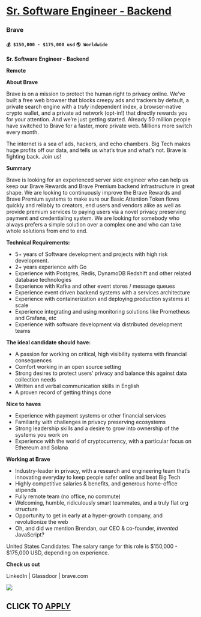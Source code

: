 # [Sr. Software Engineer - Backend](https://www.remotewlb.com/apply/sr-software-engineer-backend-84572)  
### Brave  
#### `💰 $150,000 - $175,000 usd` `🌎 Worldwide`  

**Sr. Software Engineer - Backend**

**Remote**

**About Brave**

Brave is on a mission to protect the human right to privacy online. We’ve built a free web browser that blocks creepy ads and trackers by default, a private search engine with a _truly_ independent index, a browser-native crypto wallet, and a private ad network (opt-in!) that directly rewards you for your attention. And we’re just getting started. Already 50 million people have switched to Brave for a faster, more private web. Millions more switch every month.

The internet is a sea of ads, hackers, and echo chambers. Big Tech makes huge profits off our data, and tells us what’s true and what’s not. Brave is fighting back. Join us!

**Summary**

Brave is looking for an experienced server side engineer who can help us keep our Brave Rewards and Brave Premium backend infrastructure in great shape. We are looking to continuously improve the Brave Rewards and Brave Premium systems to make sure our Basic Attention Token flows quickly and reliably to creators, end users and vendors alike as well as provide premium services to paying users via a novel privacy preserving payment and credentialing system. We are looking for somebody who always prefers a simple solution over a complex one and who can take whole solutions from end to end.

**Technical Requirements:**

  * 5+ years of Software development and projects with high risk development. 
  * 2+ years experience with Go
  * Experience with Postgres, Redis, DynamoDB Redshift and other related database technologies
  * Experience with Kafka and other event stores / message queues
  * Experience event driven backend systems with a services architecture
  * Experience with containerization and deploying production systems at scale
  * Experience integrating and using monitoring solutions like Prometheus and Grafana, etc
  * Experience with software development via distributed development teams

**The ideal candidate should have:**

  * A passion for working on critical, high visibility systems with financial consequences
  * Comfort working in an open source setting
  * Strong desires to protect users’ privacy and balance this against data collection needs
  * Written and verbal communication skills in English
  * A proven record of getting things done

**Nice to haves**

  * Experience with payment systems or other financial services
  * Familiarity with challenges in privacy preserving ecosystems
  * Strong leadership skills and a desire to grow into ownership of the systems you work on
  * Experience with the world of cryptocurrency, with a particular focus on Ethereum and Solana

**Working at Brave**

  * Industry-leader in privacy, with a research and engineering team that’s innovating everyday to keep people safer online and beat Big Tech
  * Highly competitive salaries & benefits, and generous home-office stipends
  * Fully remote team (no office, no commute)
  * Welcoming, humble, ridiculously smart teammates, and a truly flat org structure
  * Opportunity to get in early at a hyper-growth company, and revolutionize the web
  * Oh, and did we mention Brendan, our CEO & co-founder, _invented_ JavaScript?

United States Candidates: The salary range for this role is $150,000 - $175,000 USD, depending on experience.

**Check us out**

LinkedIn | Glassdoor | brave.com

![](https://remotive.com/job/track/1904458/blank.gif?source=public_api)  
## CLICK TO [APPLY](https://www.remotewlb.com/apply/sr-software-engineer-backend-84572)

